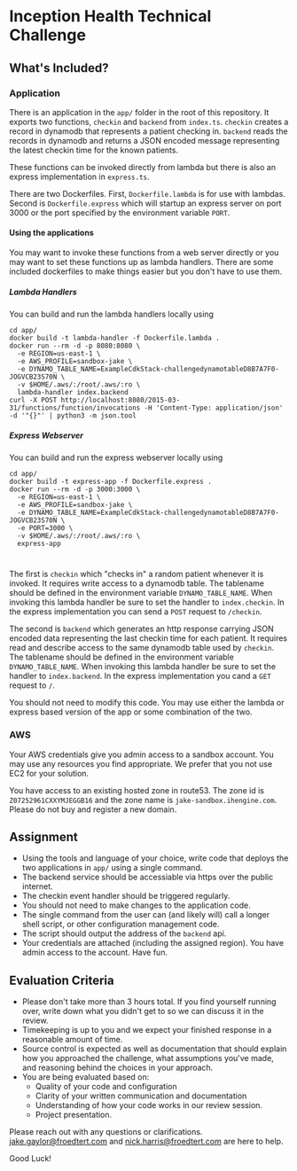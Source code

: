 # Inception Health Technical Challenge

## What's Included?

### Application

There is an application in the `app/` folder in the root of this repository. It exports two functions, `checkin` and `backend` from `index.ts`. `checkin` creates a record in dynamodb that represents a patient checking in. `backend` reads the records in dynamodb and returns a JSON encoded message representing the latest checkin time for the known patients.

These functions can be invoked directly from lambda but there is also an express implementation in `express.ts`.

There are two Dockerfiles. First, `Dockerfile.lambda` is for use with lambdas. Second is `Dockerfile.express` which will startup an express server on port 3000 or the port specified by the environment variable `PORT`.

#### Using the applications

You may want to invoke these functions from a web server directly or you may want to set these functions up as lambda handlers. There are some included dockerfiles to make things easier but you don't have to use them.

##### Lambda Handlers

You can build and run the lambda handlers locally using

```
cd app/
docker build -t lambda-handler -f Dockerfile.lambda .
docker run --rm -d -p 8080:8080 \
  -e REGION=us-east-1 \
  -e AWS_PROFILE=sandbox-jake \
  -e DYNAMO_TABLE_NAME=ExampleCdkStack-challengedynamotableD8B7A7F0-JOGVCB23S70N \
  -v $HOME/.aws/:/root/.aws/:ro \
  lambda-handler index.backend
curl -X POST http://localhost:8080/2015-03-31/functions/function/invocations -H 'Content-Type: application/json' -d '"{}"' | python3 -m json.tool
```

##### Express Webserver

You can build and run the express webserver locally using

```
cd app/
docker build -t express-app -f Dockerfile.express .
docker run --rm -d -p 3000:3000 \
  -e REGION=us-east-1 \
  -e AWS_PROFILE=sandbox-jake \
  -e DYNAMO_TABLE_NAME=ExampleCdkStack-challengedynamotableD8B7A7F0-JOGVCB23S70N \
  -e PORT=3000 \
  -v $HOME/.aws/:/root/.aws/:ro \
  express-app
```

# 
The first is `checkin` which "checks in" a random patient whenever it is invoked. It requires write access to a dynamodb table. The tablename should be defined in the environment variable `DYNAMO_TABLE_NAME`. When invoking this lambda handler be sure to set the handler to `index.checkin`. In the express implementation you can send a `POST` request to `/checkin`.

The second is `backend` which generates an http response carrying JSON encoded data representing the last checkin time for each patient. It requires read and describe access to the same dynamodb table used by `checkin`. The tablename should be defined in the environment variable `DYNAMO_TABLE_NAME`. When invoking this lambda handler be sure to set the handler to `index.backend`. In the express implementation you cand a `GET` request to `/`.

You should not need to modify this code. You may use either the lambda or express based version of the app or some combination of the two.

### AWS

Your AWS credentials give you admin access to a sandbox account. You may use any resources you find appropriate. We prefer that you not use EC2 for your solution.

You have access to an existing hosted zone in route53. The zone id is `Z07252961CXXYMJEGGB16` and the zone name is `jake-sandbox.ihengine.com`. Please do not buy and register a new domain.

## Assignment

* Using the tools and language of your choice, write code that deploys the two applications in `app/` using a single command.
* The backend service should be accessiable via https over the public internet.
* The checkin event handler should be triggered regularly.
* You should not need to make changes to the application code.
* The single command from the user can (and likely will) call a longer shell script, or other configuration management code.
* The script should output the address of the `backend` api.
* Your credentials are attached (including the assigned region). You have admin access to the account. Have fun.

## Evaluation Criteria

* Please don't take more than 3 hours total. If you find yourself running over, write down what you didn't get to so we can discuss it in the review.
* Timekeeping is up to you and we expect your finished response in a reasonable amount of time.
* Source control is expected as well as documentation that should explain how you approached the challenge, what assumptions you've made, and reasoning behind the choices in your approach.
* You are being evaluated based on:
  * Quality of your code and configuration
  * Clarity of your written communication and documentation
  * Understanding of how your code works in our review session.
  * Project presentation.

Please reach out with any questions or clarifications. jake.gaylor@froedtert.com and nick.harris@froedtert.com are here to help.

Good Luck!
